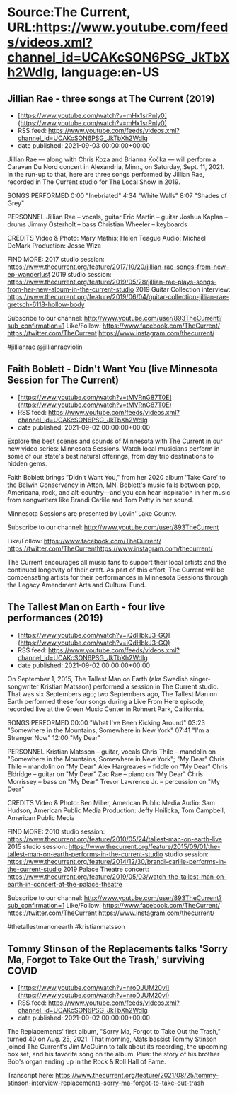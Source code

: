 # Source:The Current, URL:https://www.youtube.com/feeds/videos.xml?channel_id=UCAKcSON6PSG_JkTbXh2WdIg, language:en-US

## Jillian Rae - three songs at The Current (2019)
 - [https://www.youtube.com/watch?v=mHx1srPnly0](https://www.youtube.com/watch?v=mHx1srPnly0)
 - RSS feed: https://www.youtube.com/feeds/videos.xml?channel_id=UCAKcSON6PSG_JkTbXh2WdIg
 - date published: 2021-09-03 00:00:00+00:00

Jillian Rae — along with Chris Koza and Brianna Kočka — will perform a Caravan Du Nord concert in Alexandria, Minn., on Saturday, Sept. 11, 2021. In the run-up to that, here are three songs performed by Jillian Rae, recorded in The Current studio for The Local Show in 2019.

SONGS PERFORMED
0:00 "Inebriated"
4:34 "White Walls"
8:07 "Shades of Grey"

PERSONNEL
Jillian Rae – vocals, guitar
Eric Martin – guitar
Joshua Kaplan – drums
Jimmy Osterholt – bass
Christian Wheeler – keyboards

CREDITS
Video & Photo: Mary Mathis; Helen Teague
Audio: Michael DeMark
Production: Jesse Wiza

FIND MORE:
2017 studio session: https://www.thecurrent.org/feature/2017/10/20/jillian-rae-songs-from-new-ep-wanderlust
2019 studio session: https://www.thecurrent.org/feature/2019/05/28/jillian-rae-plays-songs-from-her-new-album-in-the-current-studio
2019 Guitar Collection interview:
https://www.thecurrent.org/feature/2019/06/04/guitar-collection-jillian-rae-gretsch-6118-hollow-body

Subscribe to our channel:
http://www.youtube.com/user/893TheCurrent?sub_confirmation=1
Like/Follow:
https://www.facebook.com/TheCurrent/
https://twitter.com/TheCurrent
https://www.instagram.com/thecurrent/

#jillianrae  @jillianraeviolin

## Faith Boblett - Didn't Want You (live Minnesota Session for The Current)
 - [https://www.youtube.com/watch?v=tMVRnG87T0E](https://www.youtube.com/watch?v=tMVRnG87T0E)
 - RSS feed: https://www.youtube.com/feeds/videos.xml?channel_id=UCAKcSON6PSG_JkTbXh2WdIg
 - date published: 2021-09-02 00:00:00+00:00

Explore the best scenes and sounds of Minnesota with The Current in our new video series: Minnesota Sessions. Watch local musicians perform in some of our state's best natural offerings, from day trip destinations to hidden gems.

Faith Boblett brings "Didn't Want You," from her 2020 album 'Take Care' to the Belwin Conservancy in Afton, MN. Boblett's music falls between pop, Americana, rock, and alt-country—and you can hear inspiration in her music from songwriters like Brandi Carlile and Tom Petty in her sound.

Minnesota Sessions are presented by Lovin' Lake County. 

Subscribe to our channel:
http://www.youtube.com/user/893TheCurrent

Like/Follow:
https://www.facebook.com/TheCurrent/​​​​
https://twitter.com/TheCurrent​​​​
https://www.instagram.com/thecurrent/

The Current encourages all music fans to support their local artists and the continued longevity of their craft. As part of this effort, The Current will be compensating artists for their performances in Minnesota Sessions through the Legacy Amendment Arts and Cultural Fund.

## The Tallest Man on Earth - four live performances (2019)
 - [https://www.youtube.com/watch?v=iQdHbkJ3-GQ](https://www.youtube.com/watch?v=iQdHbkJ3-GQ)
 - RSS feed: https://www.youtube.com/feeds/videos.xml?channel_id=UCAKcSON6PSG_JkTbXh2WdIg
 - date published: 2021-09-02 00:00:00+00:00

On September 1, 2015, The Tallest Man on Earth (aka Swedish singer-songwriter Kristian Matsson) performed a session in The Current studio. That was six Septembers ago; two Septembers ago, The Tallest Man on Earth performed these four songs during a Live From Here episode, recorded live at the Green Music Center in Rohnert Park, California.

SONGS PERFORMED
00:00 "What I've Been Kicking Around"
03:23 "Somewhere in the Mountains, Somewhere in New York"
07:41 "I'm a Stranger Now"
12:00 "My Dear"

PERSONNEL
Kristian Matsson – guitar, vocals
Chris Thile – mandolin on "Somewhere in the Mountains, Somewhere in New York"; "My Dear"
Chris Thile – mandolin on "My Dear"
Alex Hargreaves – fiddle on "My Dear"
Chris Eldridge – guitar on "My Dear"
Zac Rae – piano on "My Dear"
Chris Morrissey – bass on "My Dear"
Trevor Lawrence Jr. – percussion on "My Dear"

CREDITS
Video & Photo: Ben Miller, American Public Media
Audio: Sam Hudson, American Public Media
Production: Jeffy Hnilicka, Tom Campbell, American Public Media

FIND MORE:
2010 studio session: https://www.thecurrent.org/feature/2010/05/24/tallest-man-on-earth-live
2015 studio session: https://www.thecurrent.org/feature/2015/09/01/the-tallest-man-on-earth-performs-in-the-current-studio studio session: https://www.thecurrent.org/feature/2014/12/30/brandi-carlile-performs-in-the-current-studio
2019 Palace Theatre concert:
https://www.thecurrent.org/feature/2019/05/03/watch-the-tallest-man-on-earth-in-concert-at-the-palace-theatre

Subscribe to our channel:
http://www.youtube.com/user/893TheCurrent?sub_confirmation=1
Like/Follow:
https://www.facebook.com/TheCurrent/
https://twitter.com/TheCurrent
https://www.instagram.com/thecurrent/

#thetallestmanonearth #kristianmatsson

## Tommy Stinson of the Replacements talks 'Sorry Ma, Forgot to Take Out the Trash,' surviving COVID
 - [https://www.youtube.com/watch?v=nroDJUM20vI](https://www.youtube.com/watch?v=nroDJUM20vI)
 - RSS feed: https://www.youtube.com/feeds/videos.xml?channel_id=UCAKcSON6PSG_JkTbXh2WdIg
 - date published: 2021-09-02 00:00:00+00:00

The Replacements' first album, "Sorry Ma, Forgot to Take Out the Trash," turned 40 on Aug. 25, 2021. That morning, Mats bassist Tommy Stinson joined The Current's Jim McGuinn to talk about its recording, the upcoming box set, and his favorite song on the album. Plus: the story of his brother Bob's organ ending up in the Rock & Roll Hall of Fame.

Transcript here: https://www.thecurrent.org/feature/2021/08/25/tommy-stinson-interview-replacements-sorry-ma-forgot-to-take-out-trash

